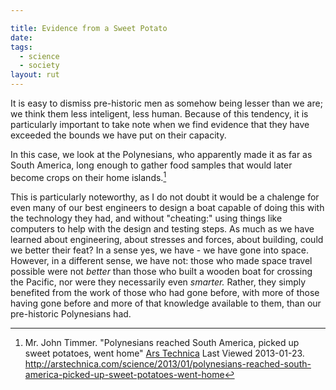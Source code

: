 ```yaml
---

title: Evidence from a Sweet Potato
date: 
tags:
  - science
  - society
layout: rut
---
```



It is easy to dismiss pre-historic men as somehow being lesser than we are; we think them less inteligent, less human.  Because of this tendency, it is particularly important to take note when we find evidence that they have exceeded the bounds we have put on their capacity.

In this case, we look at the Polynesians, who apparently made it as far as South America, long enough to gather food samples that would later become crops on their home islands.[^20130123-1]

[^20130123-1]: Mr. John Timmer.  "Polynesians reached South America, picked up sweet potatoes, went home"  [Ars Technica](http://www.arstechnica.com) Last Viewed 2013-01-23.  <http://arstechnica.com/science/2013/01/polynesians-reached-south-america-picked-up-sweet-potatoes-went-home>

This is particularly noteworthy, as I do not doubt it would be a chalenge for even many of our best engineers to design a boat capable of doing this with the technology they had, and without "cheating:" using things like computers to help with the design and testing steps.  As much as we have learned about engineering, about stresses and forces, about building, could we better their feat?  In a sense yes, we have - we have gone into space.  However, in a different sense, we have not: those who made space travel possible were not *better* than those who built a wooden boat for crossing the Pacific, nor were they necessarily even *smarter.*  Rather, they simply benefited from the work of those who had gone before, with more of those having gone before and more of that knowledge available to them, than our pre-historic Polynesians had.

